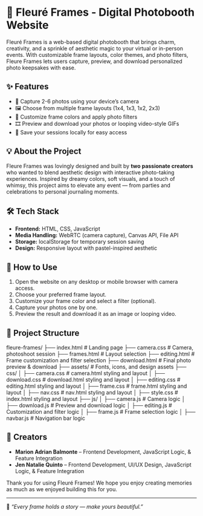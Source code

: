 # 🌸 Fleuré Frames - Digital Photobooth Website

Fleuré Frames is a web-based digital photobooth that brings charm, creativity, and a sprinkle of aesthetic magic to your virtual or in-person events. With customizable frame layouts, color themes, and photo filters, Fleure Frames lets users capture, preview, and download personalized photo keepsakes with ease.

## ✨ Features

- 📸 Capture 2-6 photos using your device’s camera
- 🖼️ Choose from multiple frame layouts (1x4, 1x3, 1x2, 2x3)
- 🎨 Customize frame colors and apply photo filters
- 🎞️ Preview and download your photos or looping video-style GIFs
- 💾 Save your sessions locally for easy access

## 💡 About the Project

Fleure Frames was lovingly designed and built by **two passionate creators** who wanted to blend aesthetic design with interactive photo-taking experiences. Inspired by dreamy colors, soft visuals, and a touch of whimsy, this project aims to elevate any event — from parties and celebrations to personal journaling moments.

## 🛠️ Tech Stack

- **Frontend:** HTML, CSS, JavaScript  
- **Media Handling:** WebRTC (camera capture), Canvas API, File API  
- **Storage:** localStorage for temporary session saving  
- **Design:** Responsive layout with pastel-inspired aesthetic

## 🚀 How to Use

1. Open the website on any desktop or mobile browser with camera access.
2. Choose your preferred frame layout.
3. Customize your frame color and select a filter (optional).
4. Capture your photos one by one.
5. Preview the result and download it as an image or looping video.

## 📁 Project Structure
fleure-frames/
├── index.html # Landing page
├── camera.css # Camera, photoshoot session
├── frames.html # Layout selection
├── editing.html # Frame customization and filter selection
├── download.html # Final photo preview & download
├── assets/ # Fonts, icons, and design assets
├── css/
│ ├── camera.css # camera.html styling and layout
│ ├── download.css # download.html styling and layout
│ ├── editing.css # editing.html styling and layout
│ ├── frame.css # frame.html styling and layout
│ ├── nav.css # nav.html styling and layout
│ ├── style.css # index.html styling and layout
├── js/
│ ├── camera.js # Camera logic
│ ├── download.js # Preview and download logic
│ ├── editing.js # Customization and filter logic
│ ├── frame.js # Frame selection logic
│ ├── navbar.js # Navigation bar logic


## 🌷 Creators

- **Marion Adrian Balmonte** – Frontend Development, JavaScript Logic, & Feature Integration  
- **Jen Natalie Quinto** – Frontend Development, UI/UX Design, JavaScript Logic, & Feature Integration  

Thank you for using Fleuré Frames! We hope you enjoy creating memories as much as we enjoyed building this for you.

---

🧁 *“Every frame holds a story — make yours beautiful.”*  


